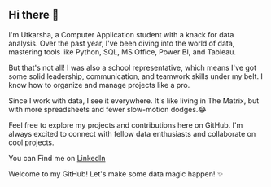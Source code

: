 ## Hi there 👋

I'm Utkarsha, a Computer Application student with a knack for data analysis. Over the past year, I've been diving into the world of data, mastering tools like Python, SQL, MS Office, Power BI, and Tableau.

But that's not all! I was also a school representative, which means I've got some solid leadership, communication, and teamwork skills under my belt. I know how to organize and manage projects like a pro.

Since I work with data, I see it everywhere. It's like living in The Matrix, but with more spreadsheets and fewer slow-motion dodges.😂

Feel free to explore my projects and contributions here on GitHub. I'm always excited to connect with fellow data enthusiasts and collaborate on cool projects.

You can Find me on [LinkedIn](https://www.linkedin.com/in/utkarsha-rohinkar)

Welcome to my GitHub! Let's make some data magic happen! ✨

